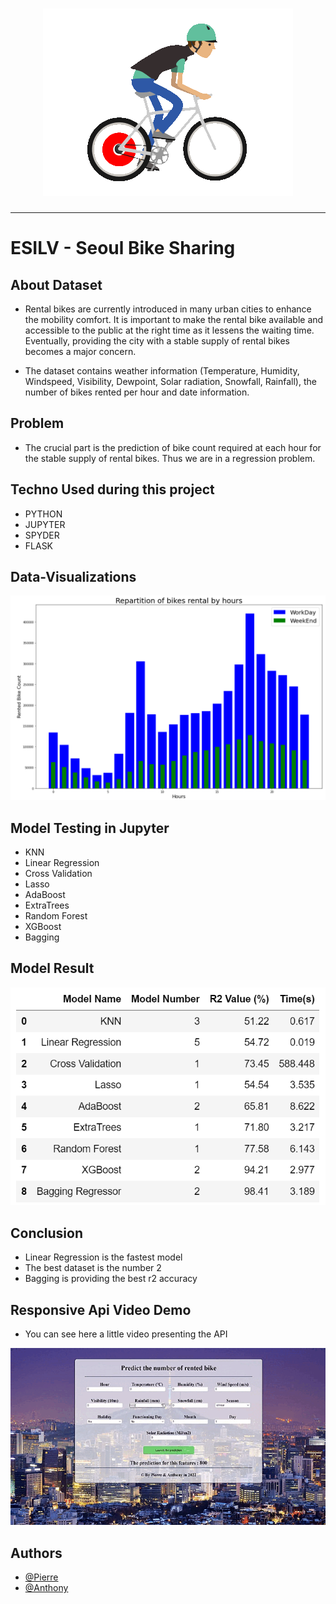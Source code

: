 <h1 align="center">
  <img src="./static/Velo-Gif.gif" alt="Bikes" />
</h1>

---

# ESILV - Seoul Bike Sharing
## About Dataset

- Rental bikes are currently introduced in many urban cities to enhance the mobility comfort. It is important to make the rental bike available and accessible to the public at the right time as it lessens the waiting time. Eventually, providing the city with a stable supply of rental bikes becomes a major concern.

- The dataset contains weather information (Temperature, Humidity, Windspeed, Visibility, Dewpoint, Solar radiation, Snowfall, Rainfall), the number of bikes rented per hour and date information.

## Problem

- The crucial part is the prediction of bike count required at each hour for the stable supply of rental bikes. Thus we are in a regression problem.

## Techno Used during this project
- PYTHON
- JUPYTER
- SPYDER
- FLASK

## Data-Visualizations
<img src="./static/Graph.png" alt="Bikes" />

## Model Testing in Jupyter

- KNN
- Linear Regression
- Cross Validation
- Lasso
- AdaBoost
- ExtraTrees
- Random Forest
- XGBoost
- Bagging

## Model Result

<img src="./static/Model.png" alt="Bikes" />

## Conclusion

- Linear Regression is the fastest model
- The best dataset is the number 2
- Bagging is providing the best r2 accuracy

## Responsive Api Video Demo

- You can see here a little video presenting the API
<img src="./static/demo.gif" alt="Bikes" />

## Authors

- [@Pierre](https://github.com/Pierre-Portfolio)
- [@Anthony](https://github.com/Cyd-des-Tenebres)